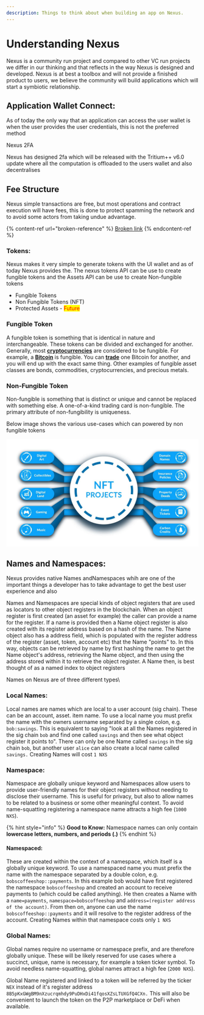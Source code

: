 ```yaml
---
description: Things to think about when building an app on Nexus.
---
```


# Understanding Nexus

Nexus is a community run project and compared to other VC run projects we differ in our thinking and that reflects in the way Nexus is designed and developed. Nexus is at best a toolbox and will not provide a finished product to users, we believe the community will build applications which will start a symbiotic relationship.



## Application Wallet Connect:

As of today the only way that an application can access the user wallet is when the user provides the user credentials, this is not the preferred method&#x20;

Nexus 2FA

Nexus has designed 2fa which will be released with the Tritium++ v6.0 update where all the computation is offloaded to the users wallet and also decentralises&#x20;

## Fee Structure

Nexus simple transactions are free, but most operations and contract execution will have fees, this is done to protect spamming the network and to avoid some actors from taking undue advantage.

{% content-ref url="broken-reference" %}
[Broken link](broken-reference)
{% endcontent-ref %}

### Tokens:

Nexus makes it very simple to generate tokens with the UI wallet and as of today Nexus provides the. The nexus tokens API can be use to create fungible tokens and the Assets API can be use to create Non-fungible tokens

* Fungible Tokens&#x20;
* Non Fungible Tokens (NFT)
* Protected Assets - <mark style="color:red;">Future</mark>

### Fungible Token

A fungible token is something that is identical in nature and interchangeable. These tokens can be divided and exchanged for another. Generally, most [**cryptocurrencies**](https://phemex.com/blogs/what-are-cryptocurrencies) are considered to be fungible. For example, a [**Bitcoin**](https://phemex.com/academy/what-is-bitcoin) is fungible. You can [**trade**](https://phemex.com) one Bitcoin for another, and you will end up with the exact same thing. Other examples of fungible asset classes are bonds, commodities, cryptocurrencies, and precious metals.

### Non-Fungible Token

Non-fungible is something that is distinct or unique and cannot be replaced with something else. A one-of-a-kind trading card is non-fungible. The primary attribute of non-fungibility is uniqueness.

Below image shows the various use-cases which can powered by non fungible tokens

![NFT Use-cases](../.gitbook/assets/NFT.jpeg)



## Names and Namespaces:

Nexus provides native Names andNamespaces whih are one of the important things a developer has to take advantage to get the best user experience and also

Names and Namespaces are special kinds of object registers that are used as locators to other object registers in the blockchain. When an object register is first created (an asset for example) the caller can provide a name for the register. If a name is provided then a Name object register is also created with its register address based on a hash of the name. The Name object also has a address field, which is populated with the register address of the register (asset, token, account etc) that the Name "points" to. In this way, objects can be retrieved by name by first hashing the name to get the Name object's address, retrieving the Name object, and then using the address stored within it to retrieve the object register. A Name then, is best thought of as a named index to object registers

Names on Nexus are of three different types\\

### Local Names:&#x20;

Local names are names which are local to a user account (sig chain). These can be an account, asset. item name. To use a local name you must prefix the name with the owners username separated by a single colon, e.g. `bob:savings`. This is equivalent to saying "look at all the Names registered in the sig chain `bob` and find one called `savings` and then see what object register it points to". There can only be one Name called `savings` in the sig chain `bob`, but another user `alice` can also create a local name called `savings.`  Creating Names will cost `1 NXS`

### Namespace:&#x20;

Namespace are globally unique keyword and Namespaces allow users to provide user-friendly names for their object registers without needing to disclose their username. This is useful for privacy, but also to allow names to be related to a business or some other meaningful context. To avoid name-squatting registering a namespace name attracts a high fee (`1000 NXS`).

{% hint style="info" %}
**Good to Know:** Namespace names can only contain **lowercase letters, numbers, and periods (.)**
{% endhint %}

#### Namespaced:&#x20;

These are created within the context of a namespace, which itself is a globally unique keyword.  To use a namespaced name you must prefix the name with the namespace separated by a double colon, e.g. `bobscoffeeshop::payments`. In this example bob would have first registered the namespace `bobscoffeeshop` and created an account to receive payments to (which could be called anything). He then creates a Name with a `name=payments`, `namespace=bobscoffeeshop` and `address=(register address of the account)`. From then on, anyone can use the name `bobscoffeeshop::payments` and it will resolve to the register address of the account. Creating Names within that namespace costs only `1 NXS`

### Global Names:

Global names require no username or namespace prefix, and are therefore globally unique. These will be likely reserved for use cases where a succinct, unique, name is necessary, for example a token ticker symbol. To avoid needless name-squatting, global names attract a high fee (`2000 NXS`).&#x20;

Global Name registered and linked to a token will be referred by the ticker `NEX` instead of it's register address `8B5pKxGWgBM9nXzucrqmhdy9PuDHxDi41fqosXZsLTUXGfQ4CXn.`  This will also be convenient to launch the token on the P2P marketplace or DeFi when available.

